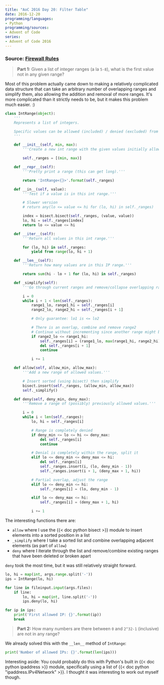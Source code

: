 ```yaml
---
title: "AoC 2016 Day 20: Filter Table"
date: 2016-12-20
programming/languages:
- Python
programming/sources:
- Advent of Code
series:
- Advent of Code 2016
---
```

### Source: [Firewall Rules](http://adventofcode.com/2016/day/20)

> **Part 1:** Given a list of integer ranges (a la `5-8`), what is the first value not in any given range?

<!--more-->

Most of this problem actually came down to making a relatively complicated data structure that can take an arbitrary number of overlapping ranges and simplify them, also allowing the addition and removal of more ranges. It's more complicated than it strictly needs to be, but it makes this problem much easier. :)

```python
class IntRange(object):
    '''
    Represents a list of integers.

    Specific values can be allowed (included) / denied (excluded) from the range.
    '''

    def __init__(self, min, max):
        '''Create a new int range with the given values initially allowed.'''

        self._ranges = [(min, max)]

    def __repr__(self):
        '''Pretty print a range (this can get long).'''

        return 'IntRange<{}>'.format(self._ranges)

    def __in__(self, value):
        '''Test if a value is in this int range.'''

        # Slower version
        # return any(lo <= value <= hi for (lo, hi) in self._ranges)

        index = bisect.bisect(self._ranges, (value, value))
        lo, hi = self._ranges[index]
        return lo <= value <= hi

    def __iter__(self):
        '''Return all values in this int range.'''

        for (lo, hi) in self._ranges:
            yield from range(lo, hi + 1)

    def __len__(self):
        '''Return how many values are in this IP range.'''

        return sum(hi - lo + 1 for (lo, hi) in self._ranges)

    def _simplify(self):
        '''Go through current ranges and remove/collapse overlapping ranges.'''

        i = 0
        while i + 1 < len(self._ranges):
            range1_lo, range1_hi = self._ranges[i]
            range2_lo, range2_hi = self._ranges[i + 1]

            # Only guarantee: lo1 is <= lo2

            # There is an overlap, combine and remove range2
            # Continue without incrementing since another range might be collapsed
            if range2_lo <= range1_hi:
                self._ranges[i] = (range1_lo, max(range1_hi, range2_hi))
                del self._ranges[i + 1]
                continue

            i += 1

    def allow(self, allow_min, allow_max):
        '''Add a new range of allowed values.'''

        # Insert sorted (using bisect) then simplify
        bisect.insort(self._ranges, (allow_min, allow_max))
        self._simplify()

    def deny(self, deny_min, deny_max):
        '''Remove a range of (possibly) previously allowed values.'''

        i = 0
        while i < len(self._ranges):
            lo, hi = self._ranges[i]

            # Range is completely denied
            if deny_min <= lo <= hi <= deny_max:
                del self._ranges[i]
                continue

            # Denial is completely within the range, split it
            elif lo <= deny_min <= deny_max <= hi:
                del self._ranges[i]
                self._ranges.insert(i, (lo, deny_min - 1))
                self._ranges.insert(i + 1, (deny_max + 1, hi))

            # Partial overlap, adjust the range
            elif lo <= deny_min <= hi:
                self._ranges[i] = (lo, deny_min - 1)

            elif lo <= deny_max <= hi:
                self._ranges[i] = (deny_max + 1, hi)

            i += 1
```

The interesting functions there are:

- `allow` where I use the {{< doc python bisect >}} module to insert elements into a sorted position in a list
- `_simplify` where I take a sorted list and combine overlapping adjacent elements (as part of `allow`)
- `deny` where I iterate through the list and remove/combine existing ranges that have been deleted or broken apart

`deny` took the most time, but it was still relatively straight forward.

```python
lo, hi = map(int, args.range.split('-'))
ips = IntRange(lo, hi)

for line in fileinput.input(args.files):
    if line:
        lo, hi = map(int, line.split('-'))
        ips.deny(lo, hi)

for ip in ips:
    print('First allowed IP: {}'.format(ip))
    break
```

> **Part 2:** How many numbers are there between `0` and `2^32-1` (inclusive) are not in any range?

We already solved this with the `__len__` method of `IntRange`:

```python
print('Number of allowed IPs: {}'.format(len(ips)))
```

Interesting aside: You could probably do this with Python's built in {{< doc python ipaddress >}} module, specifically using a list of {{< doc python "ipaddress.IPv4Network" >}}. I thought it was interesting to work out myself though. 
